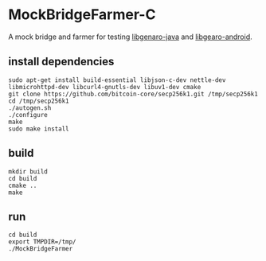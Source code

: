 # MockBridgeFarmer-C

A mock bridge and farmer for testing [libgenaro-java](https://github.com/GenaroNetwork/libgenaro-java) and [libgearo-android](https://github.com/GenaroNetwork/libgenaro-android).

## install dependencies

```shell
sudo apt-get install build-essential libjson-c-dev nettle-dev libmicrohttpd-dev libcurl4-gnutls-dev libuv1-dev cmake
git clone https://github.com/bitcoin-core/secp256k1.git /tmp/secp256k1
cd /tmp/secp256k1
./autogen.sh
./configure
make
sudo make install
```

## build

```shell
mkdir build
cd build
cmake ..
make
```

## run

```shell
cd build
export TMPDIR=/tmp/
./MockBridgeFarmer
```

